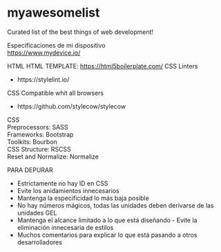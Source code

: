 # myawesomelist
Curated list of the best things of web development!

Especificaciones de mi dispositivo<br>
https://www.mydevice.io/

HTML
HTML TEMPLATE: https://html5boilerplate.com/
CSS
Linters
<ul>
  <li>https://stylelint.io/</li>
 </ul>
CSS Compatible whit all browsers
<ul>
  <li>https://github.com/stylecow/stylecow</li>
 </ul>

CSS <br>
Preprocessors:
SASS
<br>
Frameworks:
Bootstrap
<br>
Toolkits:
Bourbon
<br>
CSS Structure:
RSCSS
<br>
Reset and Normalize:
Normalize

PARA DEPURAR
- Estrictamente no hay ID en CSS 
- Evite los anidamientos innecesarios 
- Mantenga la especificidad lo más baja posible 
- No hay números mágicos, todas las unidades deben derivarse de las unidades GEL 
- Mantenga el alcance limitado a lo que está 
diseñando - Evite la eliminación innecesaria de estilos 
- Muchos comentarios para explicar lo que está pasando a otros desarrolladores
